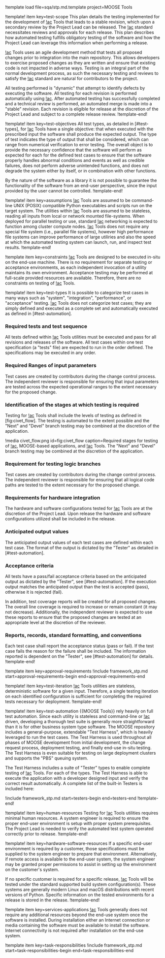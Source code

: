 !template load file=sqa/stp.md.template project=MOOSE Tools

!template! item key=test-scope
This plan details the testing implemented for the development of [!ac](MOOSE) Tools that leads to a
stable revision, which upon a secondary review by the Project Lead can be released. The [!ac](NQA-1)
standard necessitates reviews and approvals for each release. This plan describes how automated testing
fulfills obligatory testing of the software and how the Project Lead can leverage this information
when performing a release.

[!ac](MOOSE) Tools uses an agile development method that tests all proposed changes prior to integration into
the main repository. This allows developers to exercise proposed changes as they are written and
ensure that existing code is not impacted in adverse ways. Testing is an integral part of the normal
development process, as such the necessary testing and reviews to satisfy the [!ac](NQA-1) standard
are natural for contributors to the project.

All testing performed is "dynamic" that attempt to identify defects by executing the software. All
testing for each revision is performed automatically using [!ac](CIVET). After automated testing has
successfully completed and a technical review is performed, an automated merge is made into a
"stable" revision. Each revision is eligible for release at the discretion of the Project Lead and
subject to a complete release review.
!template-end!

!template! item key=test-objectives
All test types, as detailed in [#test-types], for [!ac](MOOSE) Tools have a single objective: that when executed
with the prescribed input the software shall produce the expected output. The type of test indicates
the type of output that shall be considered, which can range from numerical verification to error
testing. The overall object is to provide the necessary confidence that the software will perform as
expected for each for the defined test cases to ensure that the software properly handles abnormal
conditions and events as well as credible failures, does not perform adverse unintended functions,
and does not degrade the system either by itself, or in combination with other functions.

By the nature of the software as a library it is not possible to guarantee the functionality
of the software from an end-user perspective, since the input provided by the user cannot be
controlled.
!template-end!

!template! item key=assumptions
[!ac](MOOSE) Tools are assumed to be command-line UNIX (POSIX) compatible Python executables and scripts run on
the target system. The utilities within [!ac](MOOSE) Tools are assumed to be stateless, reading all inputs from
local or network mounted file-systems.  When deployed for parallel testing or use, standard [!ac](MPI)
networking is expected to function among cluster compute nodes. [!ac](MOOSE) Tools does not require any special
file system (i.e., parallel file systems), however high performance file systems can improve performance
of large utiliries and also the speed at which the automated testing system can launch, run, and inspect
test results.
!template-end!

!template item key=constraints
[!ac](MOOSE) Tools are designed to be executed in-situ on the end-use machine. There is no requirement for separate
testing or acceptance environments, as each independent invocation of a utility maintains its own
environment. Acceptance testing may be performed at full-scale provided resources are available.
Therefore, there are no constraints on testing of [!ac](MOOSE) Tools.

!template! item key=test-types
It is possible to categorize test cases in many ways such as "system", "integration", "performance",
or "acceptance" testing. [!ac](MOOSE) Tools does not categorize test cases; they are simply defined and executed
as a complete set and automatically executed as defined in [#test-automation].

### Required tests and test sequence

All tests defined within [!ac](MOOSE) Tools utilities must be executed and pass for all revisions and releases
of the software. All test cases within one test specification (a "tests" file) are expected to run in
the order defined. The specifications may be executed in any order.

### Required Ranges of input parameters

Test cases are created by contributors during the change control process. The independent reviewer
is responsible for ensuring that input parameters are tested across the expected operational ranges
to the extent necessary for the proposed change.

### Identification of the stages at which testing is required

Testing for [!ac](MOOSE) Tools shall include the levels of testing as defined in [fig:civet_flow]. The testing
is automated to the extent possible and the "Next" and "Devel" branch testing may be combined at the
discretion of the application.

!media civet_flow.png id=fig:civet_flow caption=Required stages for testing of [!ac](MOOSE), MOOSE-based
                         applications, and [!ac](MOOSE) Tools. The "Next" and "Devel" branch testing may be combined
                         at the discretion of the application.

### Requirement for testing logic branches

Test cases are created by contributors during the change control process. The independent reviewer is
responsible for ensuring that all logical code paths are tested to the extent necessary for the
proposed change.

### Requirements for hardware integration

The hardware and software configurations tested for [!ac](MOOSE) Tools are at the discretion of the Project Lead.
Upon release the hardware and software configurations utilized shall be included in the release.

### Anticipated output values

The anticipated output values of each test cases are defined within each test case. The format of the
output is dictated by the "Tester" as detailed in [#test-automation].

### Acceptance criteria

All tests have a pass/fail acceptance criteria based on the anticipated output as dictated by the
"Tester", see [#test-automation]. If the execution output matches the anticipated output than the
test is accepted (pass), otherwise it is rejected (fail).

In addition, test coverage reports will be created for all proposed changes. The overall line
coverage is required to increase or remain constant (it may not decrease). Additionally, the
independent reviewer is expected to use these reports to ensure that the proposed changes are
tested at an appropriate level at the discretion of the reviewer.

### Reports, records, standard formatting, and conventions

Each test case shall report the acceptance status (pass or fail). If the test case fails the
reason for the failure shall be included. The information reported is dependent on the "Tester",
see [#test-automation] for details.
!template-end!

!template item key=approval-requirements
!include framework_stp.md start=approval-requirements-begin end=approval-requirements-end

!template! item key=test-iteration
[!ac](MOOSE) Tools utilities are stateless, deterministic software for a given input. Therefore, a single testing
iteration on each identified configuration is sufficient for completing the required tests necessary
for deployment.
!template-end!

!template! item key=test-automation
{{MOOSE Tools}} rely heavily on full test automation. Since each utility is stateless and command-line
or [!ac](GUI) driven, developing a thorough test suite is generally more straightforward than it is
for other business system type software. The MOOSE repository includes a general-purpose, extendable
"Test Harness", which is heavily leveraged to run the test cases. The Test Harness is used throughout
all phases of MOOSE development from initial development, the change request process, deployment testing,
and finally end-use in-situ testing. The Test Harness is even suitable for testing on large deployment
clusters and supports the "PBS" queuing system.

The Test Harness includes a suite of "Tester" types to enable complete testing of [!ac](MOOSE) Tools. For each
of the types. The Test Harness is able to execute the application with a developer designed input and
verify the correct result automatically. A complete list of the built-in Testers is included here:

!include framework_stp.md start=testers-begin end=testers-end
!template-end!

!template! item key=human-resources
Testing for [!ac](MOOSE) Tools utilities requires minimal human resources. A system engineer is required to ensure
the proper end-user environment is setup with proper system prerequisites. The Project Lead is needed
to verify the automated test system operated correctly prior to release.
!template-end!

!template! item key=hardware-software-resources
If a specific end-user environment is required by a customer, those specifications must be
supplied to the system engineer to prepare that environment. Alternatively, if remote
access is available to the end-user system, the system engineer may be granted proper
permissions to assist in setting up the environment on the customer's system.

If no specific customer is required for a specific release, [!ac](MOOSE) Tools will be tested under the standard
supported build system configuration(s). These systems are generally modern Linux and macOS distributions
with recent versions of Python. Specific information on the tested environments for a release is stored
in the release.
!template-end!

!template item key=services-applications
[!ac](MOOSE) Tools generally does not require any additional resources beyond the end-use system once the software
is installed. During installation either an Internet connection or media containing the software must
be available to install the software. Internet connectivity is not required after installation on the
end-use system.

!template item key=task-responsibilities
!include framework_stp.md start=task-responsibilities-begin end=task-responsibilities-end
